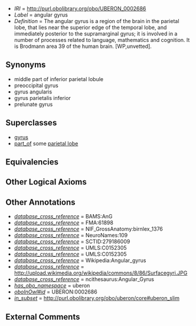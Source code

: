  * *IRI* = http://purl.obolibrary.org/obo/UBERON_0002686
 * *Label* = angular gyrus
 * *Definition* = The angular gyrus is a region of the brain in the parietal lobe, that lies near the superior edge of the temporal lobe, and immediately posterior to the supramarginal gyrus; it is involved in a number of processes related to language, mathematics and cognition. It is Brodmann area 39 of the human brain. [WP,unvetted].

## Synonyms

 * middle part of inferior parietal lobule
 * preoccipital gyrus
 * gyrus angularis
 * gyrus parietalis inferior
 * prelunate gyrus

## Superclasses

 * [gyrus](../../UBERON/00/UBERON_0000200.md)
 * [part_of](../../BFO/50/BFO_0000050.md) some [parietal lobe](../../UBERON/72/UBERON_0001872.md)

## Equivalencies


## Other Logical Axioms


## Other Annotations

 * *[database_cross_reference](../../ef/oboInOwl#hasDbXref.md)* = BAMS:AnG
 * *[database_cross_reference](../../ef/oboInOwl#hasDbXref.md)* = FMA:61898
 * *[database_cross_reference](../../ef/oboInOwl#hasDbXref.md)* = NIF_GrossAnatomy:birnlex_1376
 * *[database_cross_reference](../../ef/oboInOwl#hasDbXref.md)* = NeuroNames:109
 * *[database_cross_reference](../../ef/oboInOwl#hasDbXref.md)* = SCTID:279186009
 * *[database_cross_reference](../../ef/oboInOwl#hasDbXref.md)* = UMLS:C0152305
 * *[database_cross_reference](../../ef/oboInOwl#hasDbXref.md)* = UMLS:C0152305
 * *[database_cross_reference](../../ef/oboInOwl#hasDbXref.md)* = Wikipedia:Angular_gyrus
 * *[database_cross_reference](../../ef/oboInOwl#hasDbXref.md)* = http://upload.wikimedia.org/wikipedia/commons/8/86/Surfacegyri.JPG
 * *[database_cross_reference](../../ef/oboInOwl#hasDbXref.md)* = ncithesaurus:Angular_Gyrus
 * *[has_obo_namespace](../../ce/oboInOwl#hasOBONamespace.md)* = uberon
 * *[oboInOwl#id](../../id/oboInOwl#id.md)* = UBERON:0002686
 * *[in_subset](../../et/oboInOwl#inSubset.md)* = http://purl.obolibrary.org/obo/uberon/core#uberon_slim

## External Comments

